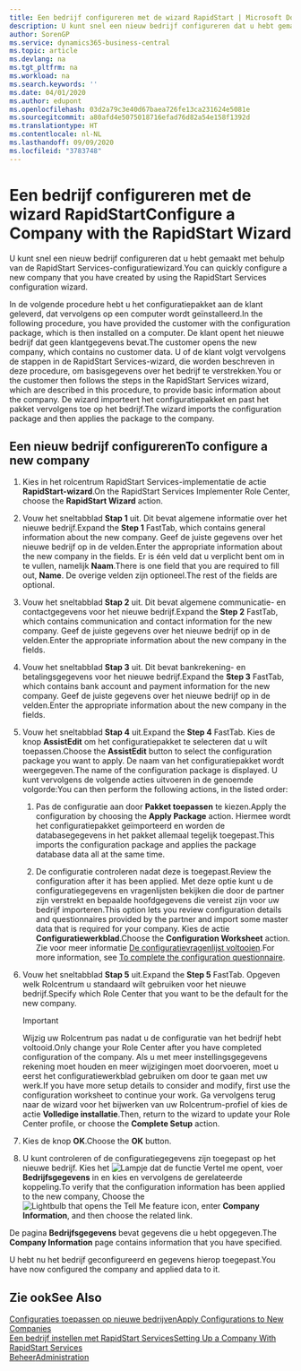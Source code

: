```yaml
---
title: Een bedrijf configureren met de wizard RapidStart | Microsoft Docs
description: U kunt snel een nieuw bedrijf configureren dat u hebt gemaakt met behulp van de RapidStart Services-configuratiewizard.
author: SorenGP
ms.service: dynamics365-business-central
ms.topic: article
ms.devlang: na
ms.tgt_pltfrm: na
ms.workload: na
ms.search.keywords: ''
ms.date: 04/01/2020
ms.author: edupont
ms.openlocfilehash: 03d2a79c3e40d67baea726fe13ca231624e5081e
ms.sourcegitcommit: a80afd4e5075018716efad76d82a54e158f1392d
ms.translationtype: HT
ms.contentlocale: nl-NL
ms.lasthandoff: 09/09/2020
ms.locfileid: "3783748"
---
```

# <a name="configure-a-company-with-the-rapidstart-wizard"></a><span data-ttu-id="f4a0d-103">Een bedrijf configureren met de wizard RapidStart</span><span class="sxs-lookup"><span data-stu-id="f4a0d-103">Configure a Company with the RapidStart Wizard</span></span>
<span data-ttu-id="f4a0d-104">U kunt snel een nieuw bedrijf configureren dat u hebt gemaakt met behulp van de RapidStart Services-configuratiewizard.</span><span class="sxs-lookup"><span data-stu-id="f4a0d-104">You can quickly configure a new company that you have created by using the RapidStart Services configuration wizard.</span></span>

<span data-ttu-id="f4a0d-105">In de volgende procedure hebt u het configuratiepakket aan de klant geleverd, dat vervolgens op een computer wordt geïnstalleerd.</span><span class="sxs-lookup"><span data-stu-id="f4a0d-105">In the following procedure, you have provided the customer with the configuration package, which is then installed on a computer.</span></span> <span data-ttu-id="f4a0d-106">De klant opent het nieuwe bedrijf dat geen klantgegevens bevat.</span><span class="sxs-lookup"><span data-stu-id="f4a0d-106">The customer opens the new company, which contains no customer data.</span></span> <span data-ttu-id="f4a0d-107">U of de klant volgt vervolgens de stappen in de RapidStart Services-wizard, die worden beschreven in deze procedure, om basisgegevens over het bedrijf te verstrekken.</span><span class="sxs-lookup"><span data-stu-id="f4a0d-107">You or the customer then follows the steps in the RapidStart Services wizard, which are described in this procedure, to provide basic information about the company.</span></span> <span data-ttu-id="f4a0d-108">De wizard importeert het configuratiepakket en past het pakket vervolgens toe op het bedrijf.</span><span class="sxs-lookup"><span data-stu-id="f4a0d-108">The wizard imports the configuration package and then applies the package to the company.</span></span>  

## <a name="to-configure-a-new-company"></a><span data-ttu-id="f4a0d-109">Een nieuw bedrijf configureren</span><span class="sxs-lookup"><span data-stu-id="f4a0d-109">To configure a new company</span></span>  
1. <span data-ttu-id="f4a0d-110">Kies in het rolcentrum RapidStart Services-implementatie de actie **RapidStart-wizard**.</span><span class="sxs-lookup"><span data-stu-id="f4a0d-110">On the RapidStart Services Implementer Role Center, choose the **RapidStart Wizard** action.</span></span>  
2. <span data-ttu-id="f4a0d-111">Vouw het sneltabblad **Stap 1** uit. Dit bevat algemene informatie over het nieuwe bedrijf.</span><span class="sxs-lookup"><span data-stu-id="f4a0d-111">Expand the **Step 1** FastTab, which contains general information about the new company.</span></span> <span data-ttu-id="f4a0d-112">Geef de juiste gegevens over het nieuwe bedrijf op in de velden.</span><span class="sxs-lookup"><span data-stu-id="f4a0d-112">Enter the appropriate information about the new company in the fields.</span></span> <span data-ttu-id="f4a0d-113">Er is één veld dat u verplicht bent om in te vullen, namelijk **Naam**.</span><span class="sxs-lookup"><span data-stu-id="f4a0d-113">There is one field that you are required to fill out, **Name**.</span></span> <span data-ttu-id="f4a0d-114">De overige velden zijn optioneel.</span><span class="sxs-lookup"><span data-stu-id="f4a0d-114">The rest of the fields are optional.</span></span>  
3. <span data-ttu-id="f4a0d-115">Vouw het sneltabblad **Stap 2** uit. Dit bevat algemene communicatie- en contactgegevens voor het nieuwe bedrijf.</span><span class="sxs-lookup"><span data-stu-id="f4a0d-115">Expand the **Step 2** FastTab, which contains communication and contact information for the new company.</span></span> <span data-ttu-id="f4a0d-116">Geef de juiste gegevens over het nieuwe bedrijf op in de velden.</span><span class="sxs-lookup"><span data-stu-id="f4a0d-116">Enter the appropriate information about the new company in the fields.</span></span>
4. <span data-ttu-id="f4a0d-117">Vouw het sneltabblad **Stap 3** uit. Dit bevat bankrekening- en betalingsgegevens voor het nieuwe bedrijf.</span><span class="sxs-lookup"><span data-stu-id="f4a0d-117">Expand the **Step 3** FastTab, which contains bank account and payment information for the new company.</span></span> <span data-ttu-id="f4a0d-118">Geef de juiste gegevens over het nieuwe bedrijf op in de velden.</span><span class="sxs-lookup"><span data-stu-id="f4a0d-118">Enter the appropriate information about the new company in the fields.</span></span>  
5. <span data-ttu-id="f4a0d-119">Vouw het sneltabblad **Stap 4** uit.</span><span class="sxs-lookup"><span data-stu-id="f4a0d-119">Expand the **Step 4** FastTab.</span></span> <span data-ttu-id="f4a0d-120">Kies de knop **AssistEdit** om het configuratiepakket te selecteren dat u wilt toepassen.</span><span class="sxs-lookup"><span data-stu-id="f4a0d-120">Choose the **AssistEdit** button to select the configuration package you want to apply.</span></span> <span data-ttu-id="f4a0d-121">De naam van het configuratiepakket wordt weergegeven.</span><span class="sxs-lookup"><span data-stu-id="f4a0d-121">The name of the configuration package is displayed.</span></span> <span data-ttu-id="f4a0d-122">U kunt vervolgens de volgende acties uitvoeren in de genoemde volgorde:</span><span class="sxs-lookup"><span data-stu-id="f4a0d-122">You can then perform the following actions, in the listed order:</span></span>  

    1. <span data-ttu-id="f4a0d-123">Pas de configuratie aan door **Pakket toepassen** te kiezen.</span><span class="sxs-lookup"><span data-stu-id="f4a0d-123">Apply the configuration by choosing the **Apply Package** action.</span></span> <span data-ttu-id="f4a0d-124">Hiermee wordt het configuratiepakket geïmporteerd en worden de databasegegevens in het pakket allemaal tegelijk toegepast.</span><span class="sxs-lookup"><span data-stu-id="f4a0d-124">This imports the configuration package and applies the package database data all at the same time.</span></span>  

    2. <span data-ttu-id="f4a0d-125">De configuratie controleren nadat deze is toegepast.</span><span class="sxs-lookup"><span data-stu-id="f4a0d-125">Review the configuration after it has been applied.</span></span> <span data-ttu-id="f4a0d-126">Met deze optie kunt u de configuratiegegevens en vragenlijsten bekijken die door de partner zijn verstrekt en bepaalde hoofdgegevens die vereist zijn voor uw bedrijf importeren.</span><span class="sxs-lookup"><span data-stu-id="f4a0d-126">This option lets you review configuration details and questionnaires provided by the partner and import some master data that is required for your company.</span></span> <span data-ttu-id="f4a0d-127">Kies de actie **Configuratiewerkblad**.</span><span class="sxs-lookup"><span data-stu-id="f4a0d-127">Choose the **Configuration Worksheet** action.</span></span> <span data-ttu-id="f4a0d-128">Zie voor meer informatie [De configuratievragenlijst voltooien](admin-gather-customer-setup-values.md#to-complete-the-configuration-questionnaire).</span><span class="sxs-lookup"><span data-stu-id="f4a0d-128">For more information, see [To complete the configuration questionnaire](admin-gather-customer-setup-values.md#to-complete-the-configuration-questionnaire).</span></span>  

6. <span data-ttu-id="f4a0d-129">Vouw het sneltabblad **Stap 5** uit.</span><span class="sxs-lookup"><span data-stu-id="f4a0d-129">Expand the **Step 5** FastTab.</span></span> <span data-ttu-id="f4a0d-130">Opgeven welk Rolcentrum u standaard wilt gebruiken voor het nieuwe bedrijf.</span><span class="sxs-lookup"><span data-stu-id="f4a0d-130">Specify which Role Center that you want to be the default for the new company.</span></span>  

    > [!IMPORTANT]  
    >  <span data-ttu-id="f4a0d-131">Wijzig uw Rolcentrum pas nadat u de configuratie van het bedrijf hebt voltooid.</span><span class="sxs-lookup"><span data-stu-id="f4a0d-131">Only change your Role Center after you have completed configuration of the company.</span></span> <span data-ttu-id="f4a0d-132">Als u met meer instellingsgegevens rekening moet houden en meer wijzigingen moet doorvoeren, moet u eerst het configuratiewerkblad gebruiken om door te gaan met uw werk.</span><span class="sxs-lookup"><span data-stu-id="f4a0d-132">If you have more setup details to consider and modify, first use the configuration worksheet to continue your work.</span></span> <span data-ttu-id="f4a0d-133">Ga vervolgens terug naar de wizard voor het bijwerken van uw Rolcentrum-profiel of kies de actie **Volledige installatie**.</span><span class="sxs-lookup"><span data-stu-id="f4a0d-133">Then, return to the wizard to update your Role Center profile, or choose the **Complete Setup** action.</span></span>

7. <span data-ttu-id="f4a0d-134">Kies de knop **OK**.</span><span class="sxs-lookup"><span data-stu-id="f4a0d-134">Choose the **OK** button.</span></span>  
8. <span data-ttu-id="f4a0d-135">U kunt controleren of de configuratiegegevens zijn toegepast op het nieuwe bedrijf. Kies het ![Lampje dat de functie Vertel me opent](media/ui-search/search_small.png "Vertel me wat u wilt doen"), voer **Bedrijfsgegevens** in en kies en vervolgens de gerelateerde koppeling.</span><span class="sxs-lookup"><span data-stu-id="f4a0d-135">To verify that the configuration information has been applied to the new company, Choose the ![Lightbulb that opens the Tell Me feature](media/ui-search/search_small.png "Tell me what you want to do") icon, enter **Company Information**, and then choose the related link.</span></span>

<span data-ttu-id="f4a0d-136">De pagina **Bedrijfsgegevens** bevat gegevens die u hebt opgegeven.</span><span class="sxs-lookup"><span data-stu-id="f4a0d-136">The **Company Information** page contains information that you have specified.</span></span>   

<span data-ttu-id="f4a0d-137">U hebt nu het bedrijf geconfigureerd en gegevens hierop toegepast.</span><span class="sxs-lookup"><span data-stu-id="f4a0d-137">You have now configured the company and applied data to it.</span></span>  

## <a name="see-also"></a><span data-ttu-id="f4a0d-138">Zie ook</span><span class="sxs-lookup"><span data-stu-id="f4a0d-138">See Also</span></span>  
[<span data-ttu-id="f4a0d-139">Configuraties toepassen op nieuwe bedrijven</span><span class="sxs-lookup"><span data-stu-id="f4a0d-139">Apply Configurations to New Companies</span></span>](admin-apply-configuration-to-new-companies.md)  
[<span data-ttu-id="f4a0d-140">Een bedrijf instellen met RapidStart Services</span><span class="sxs-lookup"><span data-stu-id="f4a0d-140">Setting Up a Company With RapidStart Services</span></span>](admin-set-up-a-company-with-rapidstart.md)  
[<span data-ttu-id="f4a0d-141">Beheer</span><span class="sxs-lookup"><span data-stu-id="f4a0d-141">Administration</span></span>](admin-setup-and-administration.md)
